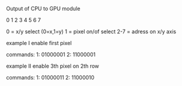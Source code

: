 Output of CPU to GPU module

0 1 2 3 4 5 6 7


0   =   x/y select (0=x,1=y)
1   =   pixel on/of select
2-7 =   adress on x/y axis





example I
enable first pixel

commands:
1: 01000001
2: 11000001

example II
enable 3th pixel on 2th row

commands:
1: 01000011
2: 11000010







